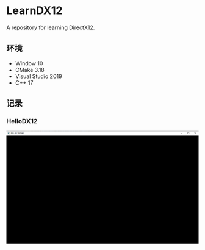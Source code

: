 # LearnDX12
 A repository for learning DirectX12.

## 环境

- Window 10
- CMake 3.18
- Visual Studio 2019
- C++ 17

## 记录

### HelloDX12

![](./HelloDX12/HelloDX12.png)

